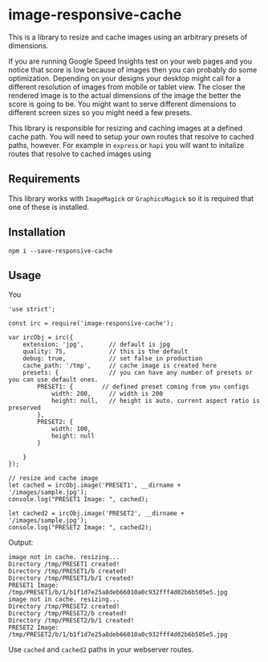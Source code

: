 # image-responsive-cache

This is a library to resize and cache images using an arbitrary presets of dimensions.

If you are running Google Speed Insights test on your web pages and you notice that score is
low because of images then you can probably do some optimization. Depending on your designs
your desktop might call for a different resolution of images from mobile or tablet view.
The closer the rendered image is to the actual dimensions of the image the better the score is going to be.
You might want to serve different dimensions to different screen sizes so you might need a few presets.

This library is responsible for resizing and caching images at a defined cache path. You will need to setup
your own routes that resolve to cached paths, however. For example in `express` or `hapi` you will want to initalize
routes that resolve to cached images using

## Requirements

This library works with `ImageMagick` or `GraphicsMagick` so it is required that one of these is installed.


## Installation

```
npm i --save-responsive-cache
```

## Usage

You

```
'use strict';

const irc = require('image-responsive-cache');

var ircObj = irc({
    extension: 'jpg',       // default is jpg
    quality: 75,            // this is the default
    debug: true,            // set false in production
    cache_path: '/tmp',     // cache image is created here
    presets: {              // you can have any number of presets or you can use default ones.
        PRESET1: {        // defined preset coming from you configs
            width: 200,     // width is 200
            height: null,   // height is auto. current aspect ratio is preserved
        },
        PRESET2: {
            width: 100,
            height: null
        }

    }
});

// resize and cache image
let cached = ircObj.image('PRESET1', __dirname + '/images/sample.jpg');
console.log("PRESET1 Image: ", cached);

let cached2 = ircObj.image('PRESET2', __dirname + '/images/sample.jpg');
console.log("PRESET2 Image: ", cached2);
```

Output:
```
image not in cache. resizing...
Directory /tmp/PRESET1 created!
Directory /tmp/PRESET1/b created!
Directory /tmp/PRESET1/b/1 created!
PRESET1 Image:  /tmp/PRESET1/b/1/b1f1d7e25a8deb66010a0c932fff4d02b6b505e5.jpg
image not in cache. resizing...
Directory /tmp/PRESET2 created!
Directory /tmp/PRESET2/b created!
Directory /tmp/PRESET2/b/1 created!
PRESET2 Image:  /tmp/PRESET2/b/1/b1f1d7e25a8deb66010a0c932fff4d02b6b505e5.jpg
```

Use `cached` and `cached2` paths in your webserver routes.

